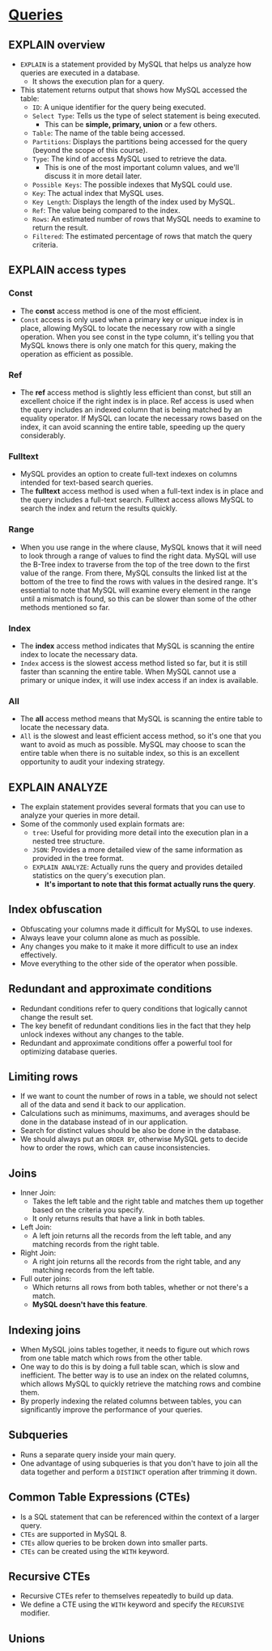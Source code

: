 # [Queries](https://planetscale.com/learn/courses/mysql-for-developers/queries)

## EXPLAIN overview

- `EXPLAIN` is a statement provided by MySQL that helps us analyze how queries are executed in a database.
    - It shows the execution plan for a query.
- This statement returns output that shows how MySQL accessed the table:
    - `ID`: A unique identifier for the query being executed.
    - `Select Type`: Tells us the type of select statement is being executed.
        - This can be **simple, primary, union** or a few others.
    - `Table`: The name of the table being accessed.
    - `Partitions`: Displays the partitions being accessed for the query (beyond the scope of this course).
    - `Type`: The kind of access MySQL used to retrieve the data.
        - This is one of the most important column values, and we'll discuss it in more detail later.
    - `Possible Keys`: The possible indexes that MySQL could use.
    - `Key`: The actual index that MySQL uses.
    - `Key Length`: Displays the length of the index used by MySQL.
    - `Ref`: The value being compared to the index.
    - `Rows`: An estimated number of rows that MySQL needs to examine to return the result.
    - `Filtered`: The estimated percentage of rows that match the query criteria.

## EXPLAIN access types

### Const

- The **const** access method is one of the most efficient.
- `Const` access is only used when a primary key or unique index is in place, allowing MySQL to locate the necessary row with a single operation. When you see const in the type column, it's telling you that MySQL knows there is only one match for this query, making the operation as efficient as possible.

### Ref

- The **ref** access method is slightly less efficient than const, but still an excellent choice if the right index is in place. Ref access is used when the query includes an indexed column that is being matched by an equality operator. If MySQL can locate the necessary rows based on the index, it can avoid scanning the entire table, speeding up the query considerably.

### Fulltext

- MySQL provides an option to create full-text indexes on columns intended for text-based search queries.
- The **fulltext** access method is used when a full-text index is in place and the query includes a full-text search. Fulltext access allows MySQL to search the index and return the results quickly.

### Range

- When you use range in the where clause, MySQL knows that it will need to look through a range of values to find the right data. MySQL will use the B-Tree index to traverse from the top of the tree down to the first value of the range. From there, MySQL consults the linked list at the bottom of the tree to find the rows with values in the desired range. It's essential to note that MySQL will examine every element in the range until a mismatch is found, so this can be slower than some of the other methods mentioned so far.

### Index

- The **index** access method indicates that MySQL is scanning the entire index to locate the necessary data.
- `Index` access is the slowest access method listed so far, but it is still faster than scanning the entire table. When MySQL cannot use a primary or unique index, it will use index access if an index is available.

### All

- The **all** access method means that MySQL is scanning the entire table to locate the necessary data.
- `All` is the slowest and least efficient access method, so it's one that you want to avoid as much as possible. MySQL may choose to scan the entire table when there is no suitable index, so this is an excellent opportunity to audit your indexing strategy.

## EXPLAIN ANALYZE

- The explain statement provides several formats that you can use to analyze your queries in more detail.
- Some of the commonly used explain formats are:
    - `tree`: Useful for providing more detail into the execution plan in a nested tree structure.
    - `JSON`: Provides a more detailed view of the same information as provided in the tree format.
    - `EXPLAIN ANALYZE`: Actually runs the query and provides detailed statistics on the query's execution plan.
        -  **It's important to note that this format actually runs the query**.

## Index obfuscation

- Obfuscating your columns made it difficult for MySQL to use indexes.
- Always leave your column alone as much as possible.
- Any changes you make to it make it more difficult to use an index effectively.
- Move everything to the other side of the operator when possible.

## Redundant and approximate conditions

- Redundant conditions refer to query conditions that logically cannot change the result set.
- The key benefit of redundant conditions lies in the fact that they help unlock indexes without any changes to the table.
- Redundant and approximate conditions offer a powerful tool for optimizing database queries.

## Limiting rows

- If we want to count the number of rows in a table, we should not select all of the data and send it back to our application.
- Calculations such as minimums, maximums, and averages should be done in the database instead of in our application.
- Search for distinct values should be also be done in the database.
- We should always put an `ORDER BY`, otherwise MySQL gets to decide how to order the rows, which can cause inconsistencies.

## Joins

- Inner Join:
    - Takes the left table and the right table and matches them up together based on the criteria you specify.
    - It only returns results that have a link in both tables.
- Left Join:
    - A left join returns all the records from the left table, and any matching records from the right table.
- Right Join:
    - A right join returns all the records from the right table, and any matching records from the left table.
- Full outer joins:
    - Which returns all rows from both tables, whether or not there's a match.
    - **MySQL doesn't have this feature**.

## Indexing joins

- When MySQL joins tables together, it needs to figure out which rows from one table match which rows from the other table.
- One way to do this is by doing a full table scan, which is slow and inefficient. The better way is to use an index on the related columns, which allows MySQL to quickly retrieve the matching rows and combine them.
- By properly indexing the related columns between tables, you can significantly improve the performance of your queries.

## Subqueries

- Runs a separate query inside your main query.
- One advantage of using subqueries is that you don't have to join all the data together and perform a `DISTINCT` operation after trimming it down.

## Common Table Expressions (CTEs)

- Is a SQL statement that can be referenced within the context of a larger query.
- `CTEs` are supported in MySQL 8.
- `CTEs` allow queries to be broken down into smaller parts.
- `CTEs` can be created using the `WITH` keyword.

## Recursive CTEs

- Recursive CTEs refer to themselves repeatedly to build up data.
- We define a CTE using the `WITH` keyword and specify the `RECURSIVE` modifier.

## Unions

